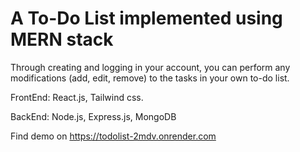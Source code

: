 # A To-Do List implemented using MERN stack 

<p>Through creating and logging in your account, you can perform any modifications (add, edit, remove) to the tasks in your own to-do list.</p>

<p>FrontEnd: React.js, Tailwind css.</p>
<p>BackEnd: Node.js, Express.js, MongoDB</p>

Find demo on https://todolist-2mdv.onrender.com
